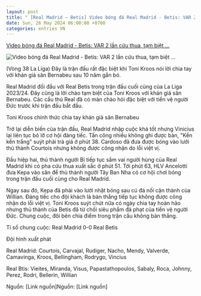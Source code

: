 ```yaml
---
layout: post
title: " [Real Madrid – Betis] Video bóng đá Real Madrid - Betis: VAR 2 lần cứu thua, tạm biệt ..."
date: Sun, 26 May 2024 06:00:00 +0700
categories: entries VN
---
```

[Video bóng đá Real Madrid - Betis: VAR 2 lần cứu thua, tạm biệt ...](https://www.24h.com.vn/bong-da/video-bong-da-real-madrid-betis-var-2-lan-cuu-thua-tam-biet-toni-kroos-la-liga-c48a1571002.html)

![Video bóng đá Real Madrid - Betis: VAR 2 lần cứu thua, tạm biệt ...](https://cdn.24h.com.vn/upload/2-2024/images/2024-05-26/31-1200-1716675261-638-width1200height628-watermark.jpg)

(Vòng 38 La Liga) Đây là trận đấu rất đặc biệt khi Toni Kroos nói lời chia tay với khán giả sân Bernabeu sau 10 năm gắn bó.

Real Madrid đối đầu với Real Betis trong trận đấu cuối cùng của La Liga 2023/24. Đây cũng là lời chào tạm biệt của Toni Kroos với khán giả sân Bernabeu. Các cầu thủ Real đã có màn chào hỏi đặc biệt với tiền vệ người Đức trước khi trận đấu bắt đầu.

Toni Kroos chính thức chia tay khán giả sân Bernabeu

Trở lại diễn biến của trận đấu, Real Madrid nhập cuộc khá tốt nhưng Vinicius lại liên tục bỏ lỡ cơ hội đáng tiếc. Tấn công nhiều không ghi được bàn, "Kền kền trắng" suýt phải trả giá ở phút 38. Cardoso đã đưa được bóng vào lưới thủ thành Courtois nhưng không được công nhận do lỗi việt vị.

Đầu hiệp hai, thủ thành người Bỉ tiếp tục sắm vai người hùng của Real Madrid khi có pha cứu thua xuất sắc ở phút 51. Tới phút 63, HLV Ancelotti đưa Kepa vào sân để thủ thành người Tây Ban Nha có cơ hội chơi bóng trong trận đấu cuối cùng cho Real Madrid.

Ngay sau đó, Kepa đã phải vào lưới nhặt bóng sau cú đá nối cận thành của Willian. Đáng tiếc cho đội khách là bàn thắng tiếp tục không được công nhận do lỗi việt vị. Toni Kroos suýt chút nữa có ngày chia tay hoàn hảo nhưng thủ thành của Betis đã từ chối siêu phẩm đá phạt của tiền vệ người Đức. Chung cuộc, đôi bên chia điểm trong trận cầu không bàn thắng.

Tỉ số chung cuộc: Real Madrid 0-0 Real Betis

Đội hình xuất phát

Real Madrid: Courtois, Carvajal, Rudiger, Nacho, Mendy, Valverde, Camavinga, Kroos, Bellingham, Rodrygo, Vincius

Real Btis: Vieites, Miranda, Visus, Papastathopoulos, Sabaly, Roca, Johnny, Perez, Rodri, Bellerin, Willian

Nguồn: [Link nguồn]Nguồn: [Link nguồn]

